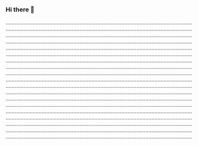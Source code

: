 ### Hi there 👋

....................................................................................................................................................................................................................................................................................................................................................................................................................................................................................................................................................................................................................................................................................................................................................................................................................................................................................................................................................................................................................................................................................................................................................................................................................................................................................................................................................................................................................................................................................................................................................................................................................................................................................................................................................................................................................................................................................................................................................................................................................................................................................................................................................................................................................................................................................................................................................................................................................................................